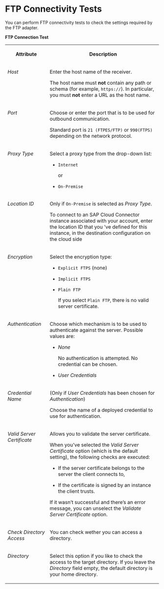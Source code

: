 <!-- loio59eef0d6e88d46dca119077896025d36 -->

# FTP Connectivity Tests

You can perform FTP connectivity tests to check the settings required by the FTP adapter.

**FTP Connection Test**


<table>
<tr>
<th valign="top">

Attribute

</th>
<th valign="top">

Description

</th>
</tr>
<tr>
<td valign="top">

*Host* 

</td>
<td valign="top">

Enter the host name of the receiver.

The host name must **not** contain any path or schema \(for example, `https://`\). In particular, you must **not** enter a URL as the host name.

</td>
</tr>
<tr>
<td valign="top">

*Port* 

</td>
<td valign="top">

Choose or enter the port that is to be used for outbound communication.

Standard port is `21 (FTPES/FTP)` or `990(FTPS)` depending on the network protocol.

</td>
</tr>
<tr>
<td valign="top">

*Proxy Type*

</td>
<td valign="top">

Select a proxy type from the drop-down list:

-   `Internet` 

    or

-   `On-Premise`



</td>
</tr>
<tr>
<td valign="top">

*Location ID*

</td>
<td valign="top">

Only if `On-Premise` is selected as *Proxy Type*.

To connect to an SAP Cloud Connector instance associated with your account, enter the location ID that you 've defined for this instance, in the destination configuration on the cloud side

</td>
</tr>
<tr>
<td valign="top">

*Encryption* 

</td>
<td valign="top">

Select the encryption type:

-   `Explicit FTPS` \(none\)

-   `Implicit FTPS` 
-   `Plain FTP` 

    If you select `Plain FTP`, there is no valid server certificate.




</td>
</tr>
<tr>
<td valign="top">

*Authentication* 

</td>
<td valign="top">

Choose which mechanism is to be used to authenticate against the server. Possible values are:

-   *None*

    No authentication is attempted. No credential can be chosen.

-   *User Credentials*




</td>
</tr>
<tr>
<td valign="top">

*Credential Name* 

</td>
<td valign="top">

\(Only if *User Credentials* has been chosen for *Authentication*\)

Choose the name of a deployed credential to use for authentication.

</td>
</tr>
<tr>
<td valign="top">

*Valid Server Certificate* 

</td>
<td valign="top">

Allows you to validate the server certificate.

When you’ve selected the *Valid Server Certificate* option \(which is the default setting\), the following checks are executed:

-   If the server certificate belongs to the server the client connects to,

-   If the certificate is signed by an instance the client trusts.


If it wasn’t successful and there’s an error message, you can unselect the *Validate Server Certificate* option.

</td>
</tr>
<tr>
<td valign="top">

*Check Directory Access* 

</td>
<td valign="top">

You can check wether you can access a directory.

</td>
</tr>
<tr>
<td valign="top">

*Directory*

</td>
<td valign="top">

Select this option if you like to check the access to the target directory. If you leave the *Directory* field empty, the default directory is your home directory.

</td>
</tr>
</table>

